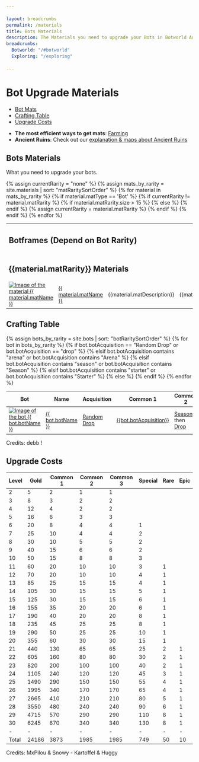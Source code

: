 ```yaml
---

layout: breadcrumbs
permalink: /materials
title: Bots Materials
description: The Materials you need to upgrade your Bots in Botworld Adventure - Everything there is to know about it on the Botworld Community Wiki!
breadcrumbs:
  Botworld: "/#botworld"
  Exploring: "/exploring"
  
---
```



# Bot Upgrade Materials



<div markdown="1" class=" ghcms ghcms-intro">
</div>


<ul class="page-toc toc-block-list links">
  <li class="toc-block-entry" ><a href="#bots" title="Every Bots Material info">Bot Mats</a></li>
  <li class="toc-block-entry" ><a href="#crafting" title="Required Mats for every Bot ">Crafting Table</a></li>
  <li class="toc-block-entry" ><a href="#costs" title="Upgrade Costs by level">Upgrade Costs</a></li>
</ul>


- **The most efficient ways to get mats**: [Farming](/farming)
- **Ancient Ruins**: Check out our [explanation & maps about Ancient Ruins](/loot#ancient-ruins) 


<span id="bots"></span>

## Bots Materials


<div markdown="1" class=" ghcms ghcms-bots">

What you need to upgrade your bots.

</div>

<table class="collection-list no-inline">
<!--  Commenting out thead since its not needed. If required again, just remove the comment tags before and after <thead></thead>  -->
  <!--   <thead>
    <tr>
      <th>Material</th>
      <th>Name</th>
      <th>Description</th>
      <th>Overview</th>
    </tr>
  </thead> -->
  <tbody>
    {% assign currentRarity = "none" %}
    {% assign mats_by_rarity = site.materials | sort: "matRaritySortOrder" %}
    {% for material in mats_by_rarity %}
        {% if material.matType == 'Bot' %}
          {% if currentRarity != material.matRarity %}
            {% if material.matRarity.size > 15 %} <!-- If rarity is longer than 15 characters, then display Botframe instead --> 
              <tr><td colspan="4" id="botframe-materials"><h2>Botframes (Depend on Bot Rarity)</h2></td></tr>
            {% else %}
              <tr><td colspan="4" id="{{material.matRarity | downcase }}-materials"><h2>{{material.matRarity}} Materials</h2></td></tr>
            {% endif %}
            {% assign currentRarity = material.matRarity %}
          {% endif %}
          <tr class="collection-list-entry rarity_{{material.matRarity}}">
              <td class="table-pic">
             <a href="{{ site.baseurl }}{{ material.url }}" title="Everything about the material {{ material.matName }}"> 
                <img loading="lazy"   src="/assets/img/materials/{{ material.matName | slugify }}.png" alt="Image of the material {{ material.matName }}"> 
             </a>
              </td>
              <td>
                  <a href="{{ site.baseurl }}{{ material.url }}" title="Everything about the material {{ material.matName }}"> {{ material.matName }} </a>
              </td>
                    <td class="overview">{{material.matDescription}}</td>
              <td class="overview">{{material.matOverview}}</td>
            </tr>
        {% endif %}
    {% endfor %}
  </tbody>
</table>



<span id="crafting"></span>

## Crafting Table

<table class="collection-list no-inline">
  <thead>
    <tr>
      <th>Bot</th>
      <th>Name</th>
      <th>Acquisition</th>
      <th>Common 1</th>
      <th>Common 2</th>
      <th>Common 3</th>
      <th>Special</th>
      <th>Rare</th>
      <th>Essence</th>
    </tr>
  </thead>
  <tbody>
    {% assign bots_by_rarity = site.bots | sort: "botRaritySortOrder" %}
    {% for bot in bots_by_rarity %}
      <tr class="collection-list-entry rarity_{{bot.botRarity}}">
          <td class="table-pic">
       <a href="{{ site.baseurl }}{{ bot.url }}" title="Everything about the bot {{ bot.botName }}"> 
        <img loading="lazy"   src="/assets/img/bots{{ bot.url }}.png" alt="Image of the bot {{ bot.botName }}"> 
       </a>
          </td>
          <td>
            <a href="{{ site.baseurl }}{{ bot.url }}" title="Everything about the bot {{ bot.botName }}"> {{ bot.botName }} </a>
          </td>
            {% if bot.botAcquisition == "Random Drop" or bot.botAcquisition == "drop" %}
                <td><a href="/loot#botframes" title="How to find random Botframes">Random Drop</a></td>
            {% elsif bot.botAcquisition contains "arena" or bot.botAcquisition contains "Arena" %}
                <td><a href="/arena#rewards" title="See the rewards you can get from the arena">{{bot.botAcquisition}}</a></td>
            {% elsif bot.botAcquisition contains "season" or bot.botAcquisition contains "Season" %}
                <td><a href="/seasons" title="Read everything about season rewards">Season</a> then <a href="/loot#botframes" title="How to find random Botframes">Drop</a></td>
            {% elsif bot.botAcquisition contains "starter" or bot.botAcquisition contains "Starter" %}
                <td><a href="/starter-bots" title="The 3 starter bots in Botworld Adventure">Starter Bot</a> then <a href="/loot#botframes" title="How to find random Botframes">Drop</a></td>
            {% else %}
                <td>{{bot.botAcquisition}}</td>
            {% endif %}
            <td class="rarity_Common">
              <a href="/{{bot.commonMat1 | slugify}}" title="{{bot.commonMat1}}">
                <img loading="lazy"   src="/assets/img/materials/{{bot.commonMat1 | slugify}}.png" alt="{{bot.commonMat1}}" >
              </a>
            </td>
            <td class="rarity_Common">
              <a href="/{{bot.commonMat2 | slugify}}" title="{{bot.commonMat2}}">
                <img loading="lazy"   src="/assets/img/materials/{{bot.commonMat2 | slugify}}.png" alt="{{bot.commonMat2}}" >
              </a>
            </td>
            <td class="rarity_Common">
              <a href="/{{bot.commonMat3 | slugify}}" title="{{bot.commonMat3}}">
                <img loading="lazy"   src="/assets/img/materials/{{bot.commonMat3 | slugify}}.png" alt="{{bot.commonMat3}}" >
              </a>
            </td>
            <td class="rarity_Special">
              <a href="/{{bot.specialMat | slugify}}" title="{{bot.specialMat}}">
                <img loading="lazy"   src="/assets/img/materials/{{bot.specialMat | slugify}}.png" alt="{{bot.specialMat}}" >
              </a>
            </td>
            <td class="rarity_Rare">
              <a href="/{{bot.rareMat | slugify}}" title="{{bot.rareMat}}">
                <img loading="lazy"   src="/assets/img/materials/{{bot.rareMat | slugify}}.png" alt="{{bot.rareMat}}" >
              </a>
            </td>
            <td class="rarity_Epic">
              <a href="/essence" title="Default Essence page">
                <img loading="lazy"   src="/assets/img/materials/essence.png" alt="Default Essence pic" >
              </a>
            </td>
        </tr>
    {% endfor %}
  </tbody>
</table>

Credits: debb !


<span id="costs"></span>

## Upgrade Costs

| Level  |  Gold | Common 1 | Common 2 | Common 3 | Special | Rare | Epic |
| ------ | ----- | -------- | -------- | -------- | ------- | ---- | ---- |
| 2      | 5     | 2        | 1        | 1        |         |      |      |
| 3      | 8     | 3        | 2        | 2        |         |      |      |
| 4      | 12    | 4        | 2        | 2        |         |      |      |
| 5      | 16    | 6        | 3        | 3        |         |      |      |
| 6      | 20    | 8        | 4        | 4        |  1      |      |      |
| 7      | 25    | 10        | 4        | 4        |  2      |      |      |
| 8      | 30    | 10        | 5        | 5        |  2      |      |      |
| 9      | 40    | 15        | 6        | 6        |  2      |      |      |
| 10     | 50    | 15        | 8        | 8        |  3      |      |      |
| 11     | 60    | 20       | 10       | 10       |  3      | 1    |      |
| 12     | 70    | 20       | 10       | 10       |  4      | 1    |      |
| 13     | 85    | 25       | 15       | 15       |  4      | 1    |      |
| 14     | 105   | 30       | 15       | 15       |  5      | 1    |      |
| 15     | 125   | 30       | 15       | 15       |  6      | 1    |      |
| 16     | 155   | 35       | 20       | 20       |  6      | 1    |      |
| 17     | 190   | 40       | 20       | 20       |  8      | 1    |      |
| 18     | 235   | 45       | 25       | 25       |  8      | 1    |      |
| 19     | 290   | 50       | 25       | 25       |  10     | 1    |      |
| 20     | 355   | 60       | 30       | 30       |  15     | 1    |      |
| 21     | 440   | 130       | 65       | 65       |  25     | 2    | 1    |
| 22     | 605   | 160       | 80       | 80       |  30     | 2    | 1    |
| 23     | 820   | 200       | 100     | 100     |  40     | 2    | 1    |
| 24     | 1105 | 240       | 120     | 120     |  45     | 3    | 1    |
| 25     | 1490 | 290       | 150     | 150     |  55     | 4    | 1    |
| 26     | 1995 | 340       | 170     | 170     |  65     | 4     | 1   |
27       | 2665 | 410       | 210     | 210     | 80      | 5     | 1   |
28       | 3550 | 480       | 240     | 240     | 90      | 6     | 1   |
29       | 4715 | 570       | 290     | 290     | 110    | 8     | 1   |
30       | 6245 | 670       | 340     | 340     | 130    | 8     | 1   |
| -      | -     | -        | -        | -        | -       | -    | -    |
| Total  | 24186 | 3873     | 1985     | 1985     |  749    | 50   | 10    |

Credits: MxPilou & Snowy - Kartoffel & Huggy




